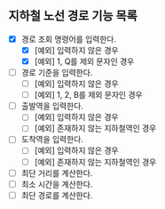 ## 지하철 노선 경로 기능 목록

- [X] 경로 조회 명령어를 입력한다.
  - [X] [예외] 입력하지 않은 경우
  - [X] [예외] 1, Q를 제외 문자인 경우
- [ ] 경로 기준을 입력한다.
  - [ ] [예외] 입력하지 않은 경우 
  - [ ] [예외] 1, 2, B를 제외 문자인 경우
- [ ] 출발역을 입력한다.
  - [ ] [예외] 입력하지 않은 경우
  - [ ] [예외] 존재하지 않는 지하철역인 경우
- [ ] 도착역을 입력한다.
  - [ ] [예외] 입력하지 않은 경우
  - [ ] [예외] 존재하지 않는 지하철역인 경우
- [ ] 최단 거리를 계산한다.
- [ ] 최소 시간을 계산한다.
- [ ] 최단 경로를 계산한다.